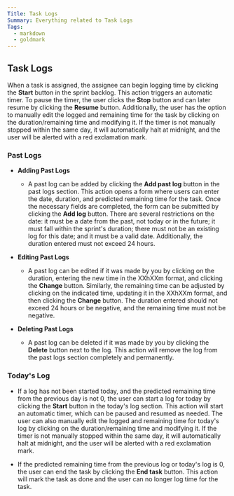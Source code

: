 ```yaml
---
Title: Task Logs
Summary: Everything related to Task Logs
Tags:
  - markdown
  - goldmark
---
```


## Task Logs

When a task is assigned, the assignee can begin logging time by clicking the **Start** button in the sprint backlog. This action triggers an automatic timer. To pause the timer, the user clicks the **Stop** button and can later resume by clicking the **Resume** button. Additionally, the user has the option to manually edit the logged and remaining time for the task by clicking on the duration/remaining time and modifying it. If the timer is not manually stopped within the same day, it will automatically halt at midnight, and the user will be alerted with a red exclamation mark.

### Past Logs

- **Adding Past Logs**

  - A past log can be added by clicking the **Add past log** button in the past logs section. This action opens a form where users can enter the date, duration, and predicted remaining time for the task. Once the necessary fields are completed, the form can be submitted by clicking the **Add log** button. There are several restrictions on the date: it must be a date from the past, not today or in the future; it must fall within the sprint's duration; there must not be an existing log for this date; and it must be a valid date. Additionally, the duration entered must not exceed 24 hours.

- **Editing Past Logs**

  - A past log can be edited if it was made by you by clicking on the duration, entering the new time in the XXhXXm format, and clicking the **Change** button. Similarly, the remaining time can be adjusted by clicking on the indicated time, updating it in the XXhXXm format, and then clicking the **Change** button. The duration entered should not exceed 24 hours or be negative, and the remaining time must not be negative.

- **Deleting Past Logs**

  - A past log can be deleted if it was made by you by clicking the **Delete** button next to the log. This action will remove the log from the past logs section completely and permanently.

### Today's Log

- If a log has not been started today, and the predicted remaining time from the previous day is not 0, the user can start a log for today by clicking the **Start** button in the today's log section. This action will start an automatic timer, which can be paused and resumed as needed. The user can also manually edit the logged and remaining time for today's log by clicking on the duration/remaining time and modifying it. If the timer is not manually stopped within the same day, it will automatically halt at midnight, and the user will be alerted with a red exclamation mark.

- If the predicted remaining time from the previous log or today's log is 0, the user can end the task by clicking the **End task** button. This action will mark the task as done and the user can no longer log time for the task.
